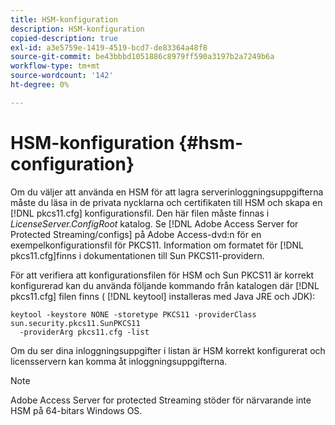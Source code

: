 ```yaml
---
title: HSM-konfiguration
description: HSM-konfiguration
copied-description: true
exl-id: a3e5759e-1419-4519-bcd7-de83364a48f8
source-git-commit: be43bbbd1051886c8979ff590a3197b2a7249b6a
workflow-type: tm+mt
source-wordcount: '142'
ht-degree: 0%

---
```


# HSM-konfiguration {#hsm-configuration}

Om du väljer att använda en HSM för att lagra serverinloggningsuppgifterna måste du läsa in de privata nycklarna och certifikaten till HSM och skapa en [!DNL pkcs11.cfg] konfigurationsfil. Den här filen måste finnas i *LicenseServer.ConfigRoot* katalog. Se [!DNL Adobe Access Server for Protected Streaming/configs] på Adobe Access-dvd:n för en exempelkonfigurationsfil för PKCS11. Information om formatet för [!DNL pkcs11.cfg]finns i dokumentationen till Sun PKCS11-providern.

För att verifiera att konfigurationsfilen för HSM och Sun PKCS11 är korrekt konfigurerad kan du använda följande kommando från katalogen där [!DNL pkcs11.cfg] filen finns ( [!DNL keytool] installeras med Java JRE och JDK):

```
keytool -keystore NONE -storetype PKCS11 -providerClass sun.security.pkcs11.SunPKCS11 
  -providerArg pkcs11.cfg -list
```

Om du ser dina inloggningsuppgifter i listan är HSM korrekt konfigurerat och licensservern kan komma åt inloggningsuppgifterna.

>[!NOTE]
>
>Adobe Access Server for protected Streaming stöder för närvarande inte HSM på 64-bitars Windows OS.
